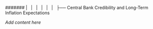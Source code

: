 ####### |   |   |   |   |   |   ├── Central Bank Credibility and Long-Term Inflation Expectations

*Add content here*